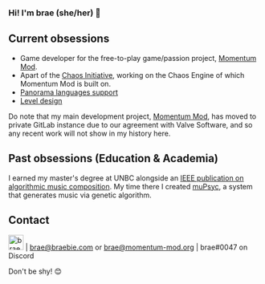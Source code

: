 ### Hi! I'm brae (she/her) 💝

## Current obsessions
- Game developer for the free-to-play game/passion project, [Momentum Mod](https://momentum-mod.org/).
- Apart of the [Chaos Initiative](https://chaosinitiative.com/), working on the Chaos Engine of which Momentum Mod is built on.
- [Panorama languages support](https://github.com/panorama-languages-support)
- [Level design](https://github.com/braem-leveldesign)

Do note that my main development project, [Momentum Mod](https://momentum-mod.org/), has moved to private GitLab instance due to our agreement with Valve Software, and so any recent work will not show in my history here.

## Past obsessions (Education & Academia)
I earned my master's degree at UNBC alongside an [IEEE publication on algorithmic music composition](https://ieeexplore.ieee.org/abstract/document/8790099).
My time there I created [muPsyc](https://github.com/braem-schoolwork/muPsyc), a system that generates music via genetic algorithm.

## Contact
[<img alt="braemie | LinkedIn" width="30px" src="https://raw.githubusercontent.com/Rush/Font-Awesome-SVG-PNG/master/white/svg/linkedin.svg" />](https://www.linkedin.com/in/brae-stoltz-382101110/) | brae@braebie.com or brae@momentum-mod.org | brae#0047 on Discord

Don't be shy! 😊

<!--
## Pins

![Momentum Mod Pin](https://github-readme-stats.vercel.app/api/pin/?username=momentum-mod&repo=game&layout=compact&show_icons=true&theme=tokyonight&border_color=628FDA&border_radius=20&show_owner=true)
![Momentum Mod Pin](https://github-readme-stats.vercel.app/api/pin/?username=chaosinitiative&repo=Chaos-FGD&layout=compact&show_icons=true&theme=tokyonight&border_color=628FDA&border_radius=20&show_owner=true)
![Momentum Mod Pin](https://github-readme-stats.vercel.app/api/pin/?username=braem&repo=mupsyc&layout=compact&show_icons=true&theme=tokyonight&border_color=628FDA&border_radius=20&show_owner=false)
![Momentum Mod Pin](https://github-readme-stats.vercel.app/api/pin/?username=braem&repo=moodi&layout=compact&show_icons=true&theme=tokyonight&border_color=628FDA&border_radius=20&show_owner=false)
-->
